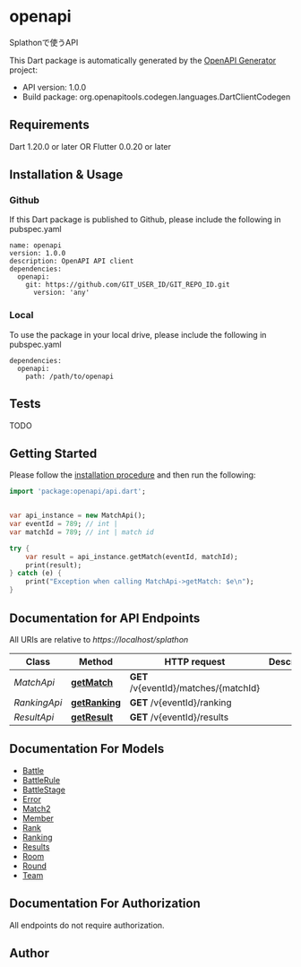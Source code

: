 # openapi
Splathonで使うAPI

This Dart package is automatically generated by the [OpenAPI Generator](https://openapi-generator.tech) project:

- API version: 1.0.0
- Build package: org.openapitools.codegen.languages.DartClientCodegen

## Requirements

Dart 1.20.0 or later OR Flutter 0.0.20 or later

## Installation & Usage

### Github
If this Dart package is published to Github, please include the following in pubspec.yaml
```
name: openapi
version: 1.0.0
description: OpenAPI API client
dependencies:
  openapi:
    git: https://github.com/GIT_USER_ID/GIT_REPO_ID.git
      version: 'any'
```

### Local
To use the package in your local drive, please include the following in pubspec.yaml
```
dependencies:
  openapi:
    path: /path/to/openapi
```

## Tests

TODO

## Getting Started

Please follow the [installation procedure](#installation--usage) and then run the following:

```dart
import 'package:openapi/api.dart';


var api_instance = new MatchApi();
var eventId = 789; // int | 
var matchId = 789; // int | match id

try {
    var result = api_instance.getMatch(eventId, matchId);
    print(result);
} catch (e) {
    print("Exception when calling MatchApi->getMatch: $e\n");
}

```

## Documentation for API Endpoints

All URIs are relative to *https://localhost/splathon*

Class | Method | HTTP request | Description
------------ | ------------- | ------------- | -------------
*MatchApi* | [**getMatch**](docs//MatchApi.md#getmatch) | **GET** /v{eventId}/matches/{matchId} | 
*RankingApi* | [**getRanking**](docs//RankingApi.md#getranking) | **GET** /v{eventId}/ranking | 
*ResultApi* | [**getResult**](docs//ResultApi.md#getresult) | **GET** /v{eventId}/results | 


## Documentation For Models

 - [Battle](docs//Battle.md)
 - [BattleRule](docs//BattleRule.md)
 - [BattleStage](docs//BattleStage.md)
 - [Error](docs//Error.md)
 - [Match2](docs//Match2.md)
 - [Member](docs//Member.md)
 - [Rank](docs//Rank.md)
 - [Ranking](docs//Ranking.md)
 - [Results](docs//Results.md)
 - [Room](docs//Room.md)
 - [Round](docs//Round.md)
 - [Team](docs//Team.md)


## Documentation For Authorization

 All endpoints do not require authorization.


## Author




